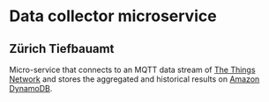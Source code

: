 # Data collector microservice
## Zürich Tiefbauamt

Micro-service that connects to an MQTT data stream of [The Things Network](https://www.thethingsnetwork.org/) and stores the aggregated and historical results on [Amazon DynamoDB](https://aws.amazon.com/dynamodb/).

